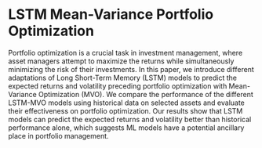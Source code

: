 # LSTM Mean-Variance Portfolio Optimization
Portfolio optimization is a crucial task in investment management, where asset
managers attempt to maximize the returns while simultaneously minimizing the
risk of their investments. In this paper, we introduce different adaptations of Long
Short-Term Memory (LSTM) models to predict the expected returns and volatility
preceding portfolio optimization with Mean-Variance Optimization (MVO). We
compare the performance of the different LSTM-MVO models using historical data
on selected assets and evaluate their effectiveness on portfolio optimization. Our
results show that LSTM models can predict the expected returns and volatility
better than historical performance alone, which suggests ML models have a
potential ancillary place in portfolio management.
